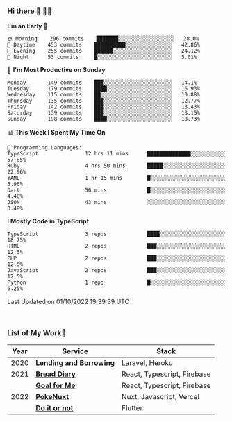 ### Hi there 👋 🧑‍💻



<!--START_SECTION:waka-->
**I'm an Early 🐤** 

```text
🌞 Morning    296 commits    ███████░░░░░░░░░░░░░░░░░░   28.0% 
🌆 Daytime    453 commits    ██████████░░░░░░░░░░░░░░░   42.86% 
🌃 Evening    255 commits    ██████░░░░░░░░░░░░░░░░░░░   24.12% 
🌙 Night      53 commits     █░░░░░░░░░░░░░░░░░░░░░░░░   5.01%

```
📅 **I'm Most Productive on Sunday** 

```text
Monday       149 commits    ███░░░░░░░░░░░░░░░░░░░░░░   14.1% 
Tuesday      179 commits    ████░░░░░░░░░░░░░░░░░░░░░   16.93% 
Wednesday    115 commits    ██░░░░░░░░░░░░░░░░░░░░░░░   10.88% 
Thursday     135 commits    ███░░░░░░░░░░░░░░░░░░░░░░   12.77% 
Friday       142 commits    ███░░░░░░░░░░░░░░░░░░░░░░   13.43% 
Saturday     139 commits    ███░░░░░░░░░░░░░░░░░░░░░░   13.15% 
Sunday       198 commits    ████░░░░░░░░░░░░░░░░░░░░░   18.73%

```


📊 **This Week I Spent My Time On** 

```text
💬 Programming Languages: 
TypeScript               12 hrs 11 mins      ██████████████░░░░░░░░░░░   57.85% 
Ruby                     4 hrs 50 mins       █████░░░░░░░░░░░░░░░░░░░░   22.96% 
YAML                     1 hr 15 mins        █░░░░░░░░░░░░░░░░░░░░░░░░   5.96% 
Dart                     56 mins             █░░░░░░░░░░░░░░░░░░░░░░░░   4.48% 
JSON                     43 mins             ░░░░░░░░░░░░░░░░░░░░░░░░░   3.48%

```

**I Mostly Code in TypeScript** 

```text
TypeScript               3 repos             ████░░░░░░░░░░░░░░░░░░░░░   18.75% 
HTML                     2 repos             ███░░░░░░░░░░░░░░░░░░░░░░   12.5% 
PHP                      2 repos             ███░░░░░░░░░░░░░░░░░░░░░░   12.5% 
JavaScript               2 repos             ███░░░░░░░░░░░░░░░░░░░░░░   12.5% 
Python                   1 repo              █░░░░░░░░░░░░░░░░░░░░░░░░   6.25%

```



 Last Updated on 01/10/2022 19:39:39 UTC
<!--END_SECTION:waka-->


<br />

### List of My Work🚀

| Year | Service | Stack |
|--|--|--|
| 2020 | [**Lending and Borrowing**](https://lending-and-borrowing.herokuapp.com/) | Laravel, Heroku |
| 2021 | [**Bread Diary**](https://bread-diary-web.web.app/) | React, Typescript, Firebase |
|  | [**Goal for Me**](https://goal-for-me.web.app/) | React, Typescript, Firebase |
| 2022 | [**PokeNuxt**](https://pokenuxt.vercel.app/) | Nuxt, Javascript, Vercel |
|  | [**Do it or not**](https://apps.apple.com/jp/app/do-it-or-not/id1613818865) | Flutter |